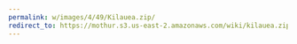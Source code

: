 ```yaml
---
permalink: w/images/4/49/Kilauea.zip/
redirect_to: https://mothur.s3.us-east-2.amazonaws.com/wiki/kilauea.zip
---
```


